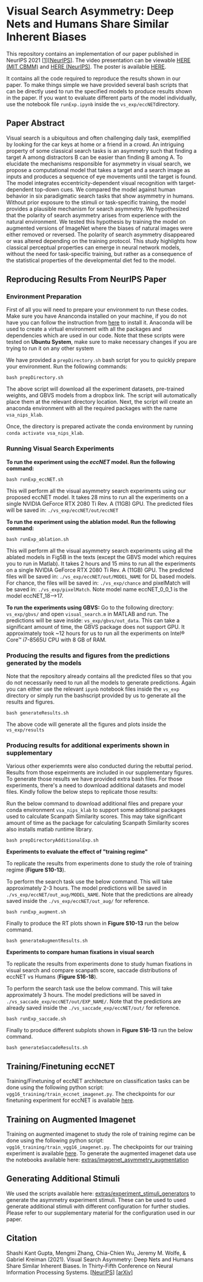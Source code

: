# Visual Search Asymmetry: Deep Nets and Humans Share Similar Inherent Biases
This repository contains an implementation of our paper published in NeurIPS 2021 [[1](#cite_vsa)][[NeurIPS][neurips]]. The video presentation can be viewable [HERE (MIT CBMM)](https://www.youtube.com/watch?v=pA_sTT3ii9Y&t=724s) and [HERE (NeurIPS)](https://slideslive.com/38966964/visual-search-asymmetry-deep-nets-and-humans-share-similar-inherent-biases). The poster is available [HERE](https://d2b38104-6cb6-430b-95b9-765197711bda.usrfiles.com/ugd/d2b381_772a90ce15ce4c6ca91a3310b42a6563.pdf).

It contains all the code required to reproduce the results shown in our paper. To make things simple we have provided several bash scripts that can be directly used to run the specified models to produce results shown in the paper. If you want to evaluate different parts of the model individually, use the notebook file `runExp.ipynb` inside the `vs_exp/eccNET`directory.

## Paper Abstract
Visual search is a ubiquitous and often challenging daily task, exemplified by looking for the car keys at home or a friend in a crowd. An intriguing property of some classical search tasks is an asymmetry such that finding a target A among distractors B can be easier than finding B among A. To elucidate the mechanisms responsible for asymmetry in visual search, we propose a computational model that takes a target and a search image as inputs and produces a sequence of eye movements until the target is found. The model integrates eccentricity-dependent visual recognition with target-dependent top-down cues. We compared the model against human behavior in six paradigmatic search tasks that show asymmetry in humans. Without prior exposure to the stimuli or task-specific training, the model provides a plausible mechanism for search asymmetry. We hypothesized that the polarity of search asymmetry arises from experience with the natural environment. We tested this hypothesis by training the model on augmented versions of ImageNet where the biases of natural images were either removed or reversed. The polarity of search asymmetry disappeared or was altered depending on the training protocol. This study highlights how classical perceptual properties can emerge in neural network models, without the need for task-specific training, but rather as a consequence of the statistical properties of the developmental diet fed to the model.


## Reproducing Results From NeurIPS Paper

### Environment Preparation

First of all you will need to prepare your environment to run these codes. Make sure you have Ananconda installed on your machine, if you do not have you can follow the instruction from [here](https://docs.anaconda.com/anaconda/install/) to install it. Anaconda will be used to create a virtual environment with all the packages and dependencies which are used in our code. Note that these scripts were tested on **Ubuntu System**, make sure to make necessary changes if you are trying to run it on any other system

We have provided a `prepDirectory.sh` bash script for you to quickly prepare your environment. Run the following commands:

```
bash prepDirectory.sh
```

The above script will download all the experiment datasets, pre-trained weights, and GBVS models from a dropbox link. The script will automatically place them at the relevant directory location. Next, the script will create an anaconda environment with all the required packages with the name `vsa_nips_klab`.

Once, the directory is prepared activate the conda environment by running `conda activate vsa_nips_klab`.

### Running Visual Search Experiments

**To run the experiment using the *eccNET* model. Run the following command:**

```
bash runExp_eccNET.sh
```

This will perform all the visual asymmetry search experiments using our proposed eccNET model. It takes 28 mins to run all the experiments on a single NVIDIA GeForce RTX 2080 Ti Rev. A (11GB) GPU. The predicted files will be saved in: `./vs_exp/eccNET/out/eccNET`

**To run the experiment using the ablation model. Run the following command:**

```
bash runExp_ablation.sh
```

This will perform all the visual asymmetry search experiments using all the ablated models in Fig5B in the texts (except the GBVS model which requires you to run in Matlab). It takes 2 hours and 15 mins to run all the experiments on a single NVIDIA GeForce RTX 2080 Ti Rev. A (11GB) GPU. The predicted files will be saved in: `./vs_exp/eccNET/out/MODEL_NAME` for DL based models. For chance, the files will be saved in: `./vs_exp/chance` and pixelMatch will be saved in: `./vs_exp/pixelMatch`. Note model name eccNET_0_0_1 is the model eccNET_18-->17.

**To run the experiments using GBVS:**
Go to the following directory: `vs_exp/gbvs/` and open `visual_search.m` in MATLAB and run. The predictions will be save inside: `vs_exp/gbvs/out_data`. This can take a significant amount of time, the GBVS package does not support GPU. It approximately took ~12 hours for us to run all the experiments on Intel® Core™ i7-8565U CPU with 8 GB of RAM.

### Producing the results and figures from the predictions generated by the models

Note that the repository already contains all the predicted files so that you do not necessarily need to run all the models to generate predictions. Again you can either use the relevant `ipynb` notebook files inside the `vs_exp` directory or simply run the bashscript provided by us to generate all the results and figures.

```
bash generateResults.sh
```

The above code will generate all the figures and plots inside the `vs_exp/results`

### Producing results for additional experiments shown in supplementary

Various other experiemnts were also conducted during the rebuttal period. Results from those expeirments are included in our supplementary figures. To generate those results we have provided extra bash files. For those experiments, there's a need to download additional datasets and model files. Kindly follow the below steps to replicate those results:

Run the below command to download additional files and prepare your conda environment `vsa_nips_klab` to support some additional packages used to calculate Scanpath Similarity scores. This may take significant amount of time as the package for calculating Scanpath Similarity scores also installs matlab runtime library.

```
bash prepDirectoryAdditionalExp.sh
```

**Experiments to evaluate the effect of "training regime"**

To replicate the results from experiments done to study the role of training regime (**Figure S10-13**).

To perform the search task use the below command. This will take approximately 2-3 hours. The model predictions will be saved in `./vs_exp/eccNET/out_aug/MODEL_NAME`. Note that the predictions are already saved inside the `./vs_exp/eccNET/out_aug/` for reference.

```
bash runExp_augment.sh
```

Finally to produce the RT plots shown in **Figure S10-13** run the below command.

```
bash generateAugmentResults.sh
```

**Experiments to compare human fixations in visual search**

To replicate the results from experiments done to study human fixations in visual search and compare scanpath score, saccade distributions of eccNET vs Humans (**Figure S16-18**).

To perform the search task use the below command. This will take approximately 3 hours. The model predictions will be saved in `./vs_saccade_exp/eccNET/out/EXP_NAME/`. Note that the predictions are already saved inside the `./vs_saccade_exp/eccNET/out/` for reference.

```
bash runExp_saccade.sh
```

Finally to produce different subplots shown in **Figure S16-13** run the below command.

```
bash generateSaccadeResults.sh
```


## Training/Finetuning eccNET

Training/Finetuning of eccNET architecture on classification tasks can be done using the following python script: `vgg16_training/train_eccnet_imagenet.py`. The checkpoints for our finetuning experiment for eccNET is available [here](https://huggingface.co/shashikg/visual_search_klab/tree/main/checkpoints/eccNET).


## Training on Augmented Imagenet

Training on augmented imagenet to study the role of training regime can be done using the following python script: `vgg16_training/train_vgg16_imagenet.py`. The checkpoints for our training experiment is available [here](https://huggingface.co/shashikg/visual_search_klab/tree/main/checkpoints/AsymmetryAugmentedVGG16). To generate the augmented imagenet data use the notebooks available here: [extras/imagenet_asymmetry_augmentation](extras/imagenet_asymmetry_augmentation)


## Generating Additional Stimuli

We used the scripts available here: [extras/experiment_stimuli_generators](extras/experiment_stimuli_generators) to generate the asymmetry experiment stimuli. These can be used to used generate additional stimuli with different configuration for further studies. Please refer to our supplementary material for the configuration used in our paper.


## Citation

<a name="cite_vsa"></a> Shashi Kant Gupta, Mengmi Zhang, Chia-Chien Wu, Jeremy M. Wolfe, & Gabriel Kreiman (2021). Visual Search Asymmetry: Deep Nets and Humans Share Similar Inherent Biases. In Thirty-Fifth Conference on Neural Information Processing Systems. [[NeurIPS][neurips]] [[arXiv][arxiv]]

[//]: #
[arxiv]: <https://arxiv.org/abs/2106.02953>
[neurips]: <https://proceedings.neurips.cc/paper_files/paper/2021/hash/37f0e884fbad9667e38940169d0a3c95-Abstract.html>
